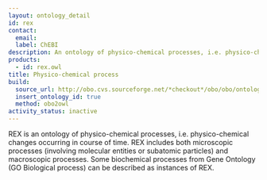 ```yaml
---
layout: ontology_detail
id: rex
contact:
  email: 
  label: ChEBI
description: An ontology of physico-chemical processes, i.e. physico-chemical changes occurring in course of time.
products:
  - id: rex.owl
title: Physico-chemical process
build:
  source_url: http://obo.cvs.sourceforge.net/*checkout*/obo/obo/ontology/physicochemical/rex.obo
  insert_ontology_id: true
  method: obo2owl
activity_status: inactive
---
```


REX is an ontology of physico-chemical processes, i.e. physico-chemical changes occurring in course of time. REX includes both microscopic processes (involving molecular entities or subatomic particles) and macroscopic processes. Some biochemical processes from Gene Ontology (GO Biological process) can be described as instances of REX.

